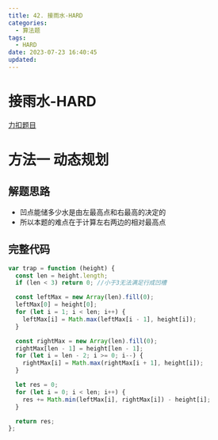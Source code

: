 ```yaml
---
title: 42. 接雨水-HARD
categories:
  - 算法题
tags:
  - HARD
date: 2023-07-23 16:40:45
updated:
---
```


# 接雨水-HARD

[力扣题目](https://leetcode.cn/problems/trapping-rain-water/)

# 方法一 动态规划

## 解题思路

- 凹点能储多少水是由左最高点和右最高的决定的
- 所以本题的难点在于计算左右两边的相对最高点

## 完整代码

```javascript
var trap = function (height) {
  const len = height.length;
  if (len < 3) return 0; //小于3无法满足行成凹槽

  const leftMax = new Array(len).fill(0);
  leftMax[0] = height[0];
  for (let i = 1; i < len; i++) {
    leftMax[i] = Math.max(leftMax[i - 1], height[i]);
  }

  const rightMax = new Array(len).fill(0);
  rightMax[len - 1] = height[len - 1];
  for (let i = len - 2; i >= 0; i--) {
    rightMax[i] = Math.max(rightMax[i + 1], height[i]);
  }

  let res = 0;
  for (let i = 0; i < len; i++) {
    res += Math.min(leftMax[i], rightMax[i]) - height[i];
  }

  return res;
};
```
